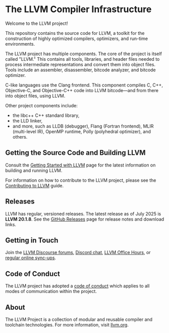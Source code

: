 # The LLVM Compiler Infrastructure

Welcome to the LLVM project!

This repository contains the source code for LLVM, a toolkit for the construction of highly optimized compilers, optimizers, and run-time environments.

The LLVM project has multiple components. The core of the project is itself called "LLVM." This contains all tools, libraries, and header files needed to process intermediate representations and convert them into object files. Tools include an assembler, disassembler, bitcode analyzer, and bitcode optimizer.

C-like languages use the Clang frontend. This component compiles C, C++, Objective-C, and Objective-C++ code into LLVM bitcode—and from there into object files, using LLVM.

Other project components include:
- the libc++ C++ standard library,
- the LLD linker,
- and more, such as LLDB (debugger), Flang (Fortran frontend), MLIR (multi-level IR), OpenMP runtime, Polly (polyhedral optimizer), and others.

## Getting the Source Code and Building LLVM

Consult the [Getting Started with LLVM](https://llvm.org/docs/GettingStarted.html#getting-the-source-code-and-building-llvm) page for the latest information on building and running LLVM.

For information on how to contribute to the LLVM project, please see the [Contributing to LLVM](https://llvm.org/docs/Contributing.html) guide.

## Releases

LLVM has regular, versioned releases. The latest release as of July 2025 is **LLVM 20.1.8**. See the [GitHub Releases](https://github.com/llvm/llvm-project/releases) page for release notes and download links.

## Getting in Touch

Join the [LLVM Discourse forums](https://discourse.llvm.org/), [Discord chat](https://discord.gg/xS7Z362), [LLVM Office Hours](https://llvm.org/docs/GettingInvolved.html#office-hours), or [regular online sync-ups](https://llvm.org/docs/GettingInvolved.html#online-sync-ups).

## Code of Conduct

The LLVM project has adopted a [code of conduct](https://llvm.org/docs/CodeOfConduct.html) which applies to all modes of communication within the project.

## About

The LLVM Project is a collection of modular and reusable compiler and toolchain technologies. For more information, visit [llvm.org](https://llvm.org/).
